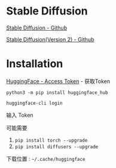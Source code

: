 # Stable Diffusion

[Stable Diffusion - Github](https://github.com/CompVis/stable-diffusion)

[Stable Diffusion(Version 2) - Github](https://github.com/Stability-AI/StableDiffusion)





# Installation

[HuggingFace - Access Token](https://huggingface.co/settings/tokens) - 获取Token

`python3 -m pip install huggingface_hub`

`huggingface-cli login`

输入 Token

可能需要
1. `pip install torch --upgrade`
2. `pip install diffusers --upgrade`

下载位置 : `~/.cache/huggingface`

